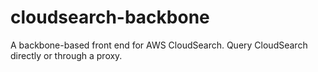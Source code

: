 cloudsearch-backbone
====================

A backbone-based front end for AWS CloudSearch. Query CloudSearch directly or through a proxy.
